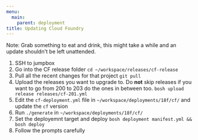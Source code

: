 ```yaml
---
menu:
  main:
    parent: deployment
title: Updating Cloud Foundry
---
```


Note: Grab something to eat and drink, this might take a while and an update shouldn't be left unattended.

1. SSH to jumpbox
1. Go into the CF release folder `cd ~/workspace/releases/cf-release`
1. Pull all the recent changes for that project `git pull`
1. Upload the releases you want to upgrade to. Do **not** skip releases if you want to go from 200 to 203 do the ones in between too. `bosh upload release releases/cf-201.yml`
1. Edit the `cf-deployment.yml` file in `~/workspace/deployments/18f/cf/` and update the `cf` version
1. Run `./generate`  in `~/workspace/deployments/18f/cf/`
1. Set the deployemnt target and deploy `bosh deployment manifest.yml && bosh deploy`
1. Follow the prompts carefully
